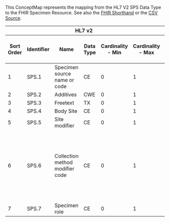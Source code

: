 
This ConceptMap represents the mapping from the HL7 V2 SPS Data Type to the FHIR Specimen Resource. See also the <a href='https://github.com/HL7/v2-to-fhir/blob/master/tank/Datatype SPS[Source] to Specimen.fsh'>FHIR Shorthand</a> or the <a href='https://github.com/HL7/v2-to-fhir/blob/master/mappings/datatypes/HL7 Data Type - FHIR R4_ SPS[Specimen-Source] - Sheet1.csv'>CSV Source</a>.
<table class='grid'><thead>
<tr><th colspan='6'>HL7 v2</th><th colspan='3'>Condition (IF True, args)</th><th colspan='8'>HL7 FHIR</th><th rowspan='2'>Comments</th></tr>
<tr><th title='Rows are listed in sequence of how they appear in the v2 standard. The first column, Sort Order, provides a sort order that can re-create the original v2 standard sequence in case one opts to re-sort/filter the rows.'>Sort Order</th><th title='Contains the formal Data Type Name and Component Sequence according to the base standard using &quot;.&quot; as the delimiter.'>Identifier</th><th title='The formal name of the field in the most current published version.'>Name</th><th title='The data type of the field in the most current published version if not deprecated, otherwise the data type at the time it was deprecated and removed.'>Data Type</th><th title='The V2 min cardinality expressed numerically.'>Cardinality - Min</th><th title='The V2 max cardinality expressed numerically.' style='border-right: 2px'>Cardinality - Max</th><th title='Condition in an easy to read syntax (Computable ANTLR)'>Computable ANTLR</th><th title='Condition in FHIRPath Notation'>Computable FHIRPath</th><th title='Condition expressed in narrative form' style='border-right: 2px'>Narrative</th><th title='An existing FHIR attribute in the target FHIR version.'>FHIR Attribute</th><th title='The FHIR attribute&apos;s data type in the target FHIR version.'>Proposed Extension</th><th title='The proposed FHIR Extension.'>Data Type</th><th title='The FHIR min cardinality expressed numerically.'>Cardinality - Min</th><th title='The FHIR max cardinality expressed numerically.' style='border-right: 2px'>Cardinality - Max</th><th title='The URL to the Data Type Map that is to be used for the attribute in this segment.'>Data Type Mapping</th><th title='The fixed or computed value to assign.'>Vocabulary Mapping<br/>(IS, ID, CE, CEN, CWE)</th><th title='Mapping for terminology tables.'>Assignment</th></tr></thead>
<tbody>
<tr><td>1</td><td>SPS.1</td><td>Specimen source name or code</td><td>CE</td><td>0</td><td style='border-right: 2px'>1</td><td></td><td></td><td style='border-right: 2px'></td><td><a href='https://hl7.org/fhir/R4/Specimen.Specimen-definitions.html#Specimen.type'>Specimen.type</a></td><td></td><td><a href='https://hl7.org/fhir/R4/Specimen.Specimen-definitions.html#Specimen.CodeableConcept'>Specimen.CodeableConcept</a></td><td>0</td><td>1</td><td><a href='ConceptMap-datatype-cwe-to-codeableconcept.html'>CWE[CodeableConcept]</a></td><td><a href='ConceptMap-table-hl70487-to-v2-0487.html'>SpecimenType</a></td><td></td><td></td></tr>
<tr><td>2</td><td>SPS.2</td><td>Additives</td><td>CWE</td><td>0</td><td style='border-right: 2px'>1</td><td></td><td></td><td style='border-right: 2px'></td><td><a href='https://hl7.org/fhir/R4/Specimen.Specimen-definitions.html#Specimen.container.additiveCodeableConcept'>Specimen.container.additiveCodeableConcept</a></td><td></td><td><a href='https://hl7.org/fhir/R4/Specimen.Specimen-definitions.html#Specimen.CodeableConcept'>Specimen.CodeableConcept</a></td><td>0</td><td>1</td><td><a href='ConceptMap-datatype-cwe-to-codeableconcept.html'>CWE[CodeableConcept]</a></td><td><a href='ConceptMap-table-hl70371-to-v2-0371.html'>Additive/Preservative</a></td><td></td><td></td></tr>
<tr><td>3</td><td>SPS.3</td><td>Freetext</td><td>TX</td><td>0</td><td style='border-right: 2px'>1</td><td></td><td></td><td style='border-right: 2px'></td><td><a href='https://hl7.org/fhir/R4/Specimen.Specimen-definitions.html#Specimen.note'>Specimen.note</a>(<a href='https://hl7.org/fhir/R4/Specimen.Specimen-definitions.html#Specimen.Annotation.text'>Specimen.Annotation.text</a>)</td><td></td><td><a href='https://hl7.org/fhir/R4/Specimen.Specimen-definitions.html#Specimen.markdown'>Specimen.markdown</a></td><td>1</td><td>1</td><td></td><td></td><td></td><td></td></tr>
<tr><td>4</td><td>SPS.4</td><td>Body Site</td><td>CE</td><td>0</td><td style='border-right: 2px'>1</td><td></td><td></td><td style='border-right: 2px'></td><td><a href='https://hl7.org/fhir/R4/Specimen.Specimen-definitions.html#Specimen.collection.bodySite'>Specimen.collection.bodySite</a></td><td></td><td><a href='https://hl7.org/fhir/R4/Specimen.Specimen-definitions.html#Specimen.CodeableConcept'>Specimen.CodeableConcept</a></td><td>0</td><td>1</td><td><a href='ConceptMap-datatype-cwe-to-codeableconcept.html'>CWE[CodeableConcept]</a></td><td><a href='ConceptMap-table-hl70163-to-v2-0163.html'>BodySite</a></td><td></td><td></td></tr>
<tr><td>5</td><td>SPS.5</td><td>Site modifier</td><td>CE</td><td>0</td><td style='border-right: 2px'>1</td><td></td><td></td><td style='border-right: 2px'></td><td></td><td></td><td></td><td></td><td></td><td></td><td></td><td></td><td></td></tr>
<tr><td>6</td><td>SPS.6</td><td>Collection method modifier code</td><td>CE</td><td>0</td><td style='border-right: 2px'>1</td><td></td><td></td><td style='border-right: 2px'></td><td><a href='https://hl7.org/fhir/R4/Specimen.Specimen-definitions.html#Specimen.condition'>Specimen.condition</a></td><td></td><td><a href='https://hl7.org/fhir/R4/Specimen.Specimen-definitions.html#Specimen.CodeableConcept'>Specimen.CodeableConcept</a></td><td>0</td><td>1</td><td><a href='ConceptMap-datatype-cwe-to-codeableconcept.html'>CWE[CodeableConcept]</a></td><td>SpecimenCondition</td><td></td><td>Note that in v2.5.1 only F (Frozen) and R(Refrigirated) are indicated without a full table.  SpecimenCondition would be used in more curent case and is referenced if somebody used that table already.</td></tr>
<tr><td>7</td><td>SPS.7</td><td>Specimen role</td><td>CE</td><td>0</td><td style='border-right: 2px'>1</td><td></td><td></td><td style='border-right: 2px'></td><td></td><td></td><td></td><td></td><td></td><td></td><td></td><td></td><td></td></tr>
</tbody></table>

